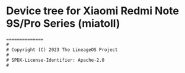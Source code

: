#  Device tree for Xiaomi Redmi Note 9S/Pro Series (miatoll)

```
==============
#
# Copyright (C) 2023 The LineageOS Project
#
# SPDX-License-Identifier: Apache-2.0
#
```